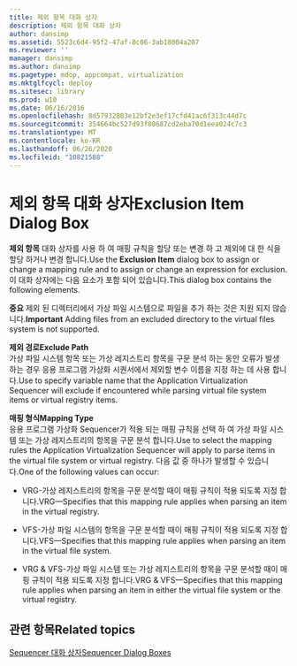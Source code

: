 ```yaml
---
title: 제외 항목 대화 상자
description: 제외 항목 대화 상자
author: dansimp
ms.assetid: 5523c6d4-95f2-47af-8c06-3ab18004a207
ms.reviewer: ''
manager: dansimp
ms.author: dansimp
ms.pagetype: mdop, appcompat, virtualization
ms.mktglfcycl: deploy
ms.sitesec: library
ms.prod: w10
ms.date: 06/16/2016
ms.openlocfilehash: 8d57932803e12bf2e3ef17cfd41ac6f313c44d7c
ms.sourcegitcommit: 354664bc527d93f80687cd2eba70d1eea024c7c3
ms.translationtype: MT
ms.contentlocale: ko-KR
ms.lasthandoff: 06/26/2020
ms.locfileid: "10821588"
---
```

# <span data-ttu-id="16024-103">제외 항목 대화 상자</span><span class="sxs-lookup"><span data-stu-id="16024-103">Exclusion Item Dialog Box</span></span>


<span data-ttu-id="16024-104">**제외 항목** 대화 상자를 사용 하 여 매핑 규칙을 할당 또는 변경 하 고 제외에 대 한 식을 할당 하거나 변경 합니다.</span><span class="sxs-lookup"><span data-stu-id="16024-104">Use the **Exclusion Item** dialog box to assign or change a mapping rule and to assign or change an expression for exclusion.</span></span> <span data-ttu-id="16024-105">이 대화 상자에는 다음 요소가 포함 되어 있습니다.</span><span class="sxs-lookup"><span data-stu-id="16024-105">This dialog box contains the following elements.</span></span>

<span data-ttu-id="16024-106">**중요**  제외 된 디렉터리에서 가상 파일 시스템으로 파일을 추가 하는 것은 지원 되지 않습니다.</span><span class="sxs-lookup"><span data-stu-id="16024-106">**Important** Adding files from an excluded directory to the virtual files system is not supported.</span></span>

 

<a href="" id="exclude-path"></a>**<span data-ttu-id="16024-107">제외 경로</span><span class="sxs-lookup"><span data-stu-id="16024-107">Exclude Path</span></span>**  
<span data-ttu-id="16024-108">가상 파일 시스템 항목 또는 가상 레지스트리 항목을 구문 분석 하는 동안 오류가 발생 하는 경우 응용 프로그램 가상화 시퀀서에서 제외할 변수 이름을 지정 하는 데 사용 합니다.</span><span class="sxs-lookup"><span data-stu-id="16024-108">Use to specify variable name that the Application Virtualization Sequencer will exclude if encountered while parsing virtual file system items or virtual registry items.</span></span>

<a href="" id="mapping-type"></a>**<span data-ttu-id="16024-109">매핑 형식</span><span class="sxs-lookup"><span data-stu-id="16024-109">Mapping Type</span></span>**  
<span data-ttu-id="16024-110">응용 프로그램 가상화 Sequencer가 적용 되는 매핑 규칙을 선택 하 여 가상 파일 시스템 또는 가상 레지스트리의 항목을 구문 분석 합니다.</span><span class="sxs-lookup"><span data-stu-id="16024-110">Use to select the mapping rules the Application Virtualization Sequencer will apply to parse items in the virtual file system or virtual registry.</span></span> <span data-ttu-id="16024-111">다음 값 중 하나가 발생할 수 있습니다.</span><span class="sxs-lookup"><span data-stu-id="16024-111">One of the following values can occur:</span></span>

-   <span data-ttu-id="16024-112">VRG-가상 레지스트리의 항목을 구문 분석할 때이 매핑 규칙이 적용 되도록 지정 합니다.</span><span class="sxs-lookup"><span data-stu-id="16024-112">VRG—Specifies that this mapping rule applies when parsing an item in the virtual registry.</span></span>

-   <span data-ttu-id="16024-113">VFS-가상 파일 시스템의 항목을 구문 분석할 때이 매핑 규칙이 적용 되도록 지정 합니다.</span><span class="sxs-lookup"><span data-stu-id="16024-113">VFS—Specifies that this mapping rule applies when parsing an item in the virtual file system.</span></span>

-   <span data-ttu-id="16024-114">VRG & VFS-가상 파일 시스템 또는 가상 레지스트리의 항목을 구문 분석할 때이 매핑 규칙이 적용 되도록 지정 합니다.</span><span class="sxs-lookup"><span data-stu-id="16024-114">VRG & VFS—Specifies that this mapping rule applies when parsing an item in either the virtual file system or the virtual registry.</span></span>

## <span data-ttu-id="16024-115">관련 항목</span><span class="sxs-lookup"><span data-stu-id="16024-115">Related topics</span></span>


[<span data-ttu-id="16024-116">Sequencer 대화 상자</span><span class="sxs-lookup"><span data-stu-id="16024-116">Sequencer Dialog Boxes</span></span>](sequencer-dialog-boxes.md)

 

 





